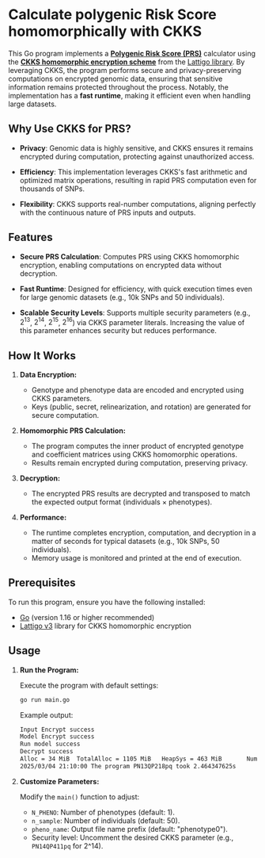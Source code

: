 # Calculate polygenic Risk Score homomorphically with CKKS 

This Go program implements a [**Polygenic Risk Score (PRS)**](https://en.wikipedia.org/wiki/Polygenic_score) calculator using the [**CKKS homomorphic encryption scheme**](https://eprint.iacr.org/2016/421.pdf) from the [Lattigo library](https://github.com/tuneinsight/lattigo). By leveraging CKKS, the program performs secure and privacy-preserving computations on encrypted genomic data, ensuring that sensitive information remains protected throughout the process. Notably, the implementation has a **fast runtime**, making it efficient even when handling large datasets.

## Why Use CKKS for PRS?

- **Privacy**: Genomic data is highly sensitive, and CKKS ensures it remains encrypted during computation, protecting against unauthorized access.

- **Efficiency**: This implementation leverages CKKS's fast arithmetic and optimized matrix operations, resulting in rapid PRS computation even for thousands of SNPs.

- **Flexibility**: CKKS supports real-number computations, aligning perfectly with the continuous nature of PRS inputs and outputs.

## Features

- **Secure PRS Calculation**: Computes PRS using CKKS homomorphic encryption, enabling computations on encrypted data without decryption.

- **Fast Runtime**: Designed for efficiency, with quick execution times even for large genomic datasets (e.g., 10k SNPs and 50 individuals).

- **Scalable Security Levels**: Supports multiple security parameters (e.g., $2^{13}$, $2^{14}$, $2^{15}$, $2^{16}$) via CKKS parameter literals. Increasing the value of this parameter enhances security but reduces performance.

## How It Works

1. **Data Encryption:**
    - Genotype and phenotype data are encoded and encrypted using CKKS parameters.
    - Keys (public, secret, relinearization, and rotation) are generated for secure computation.

2. **Homomorphic PRS Calculation:**
    - The program computes the inner product of encrypted genotype and coefficient matrices using CKKS homomorphic operations.
    - Results remain encrypted during computation, preserving privacy.

3. **Decryption:**
    - The encrypted PRS results are decrypted and transposed to match the expected output format (individuals × phenotypes).

4. **Performance:**
    - The runtime completes encryption, computation, and decryption in a matter of seconds for typical datasets (e.g., 10k SNPs, 50 individuals).
    - Memory usage is monitored and printed at the end of execution.


## Prerequisites

To run this program, ensure you have the following installed:

- [Go](https://golang.org/dl/) (version 1.16 or higher recommended)
- [Lattigo v3](https://github.com/tuneinsight/lattigo) library for CKKS homomorphic encryption

## Usage
1. **Run the Program:**

    Execute the program with default settings:
    ```bash
    go run main.go
    ```
    Example output:

    ```bash
    Input Encrypt success
    Model Encrypt success
    Run model success
    Decrypt success
    Alloc = 34 MiB  TotalAlloc = 1105 MiB   HeapSys = 463 MiB       NumGC = 19
    2025/03/04 21:10:00 The program PN13QP218pq took 2.464347625s
    ```

2. **Customize Parameters:**

    Modify the `main()` function to adjust:
    - `N_PHENO`: Number of phenotypes (default: 1).
    - `n_sample`: Number of individuals (default: 50).
    - `pheno_name`: Output file name prefix (default: "phenotype0").
    - Security level: Uncomment the desired CKKS parameter (e.g., `PN14QP411pq` for 2^14).